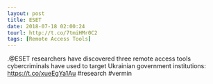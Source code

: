 ```yaml
---
layout: post
title: ESET
date: 2018-07-18 02:00:24
tourl: http://t.co/7tmiHMr0C2
tags: [Remote Access Tools]
---
```

.@ESET researchers have discovered three remote access tools cybercriminals have used to target Ukrainian government institutions: https://t.co/xueEgYa1Au #research #vermin